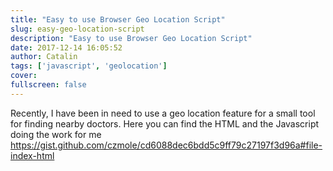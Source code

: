 ```yaml
---
title: "Easy to use Browser Geo Location Script"
slug: easy-geo-location-script
description: "Easy to use Browser Geo Location Script"
date: 2017-12-14 16:05:52
author: Catalin
tags: ['javascript', 'geolocation']
cover:
fullscreen: false
---
```

Recently, I have been in need to use a geo location feature for a small tool for finding nearby doctors. Here you can find the HTML and the Javascript doing the work for me https://gist.github.com/czmole/cd6088dec6bdd5c9ff79c27197f3d96a#file-index-html
